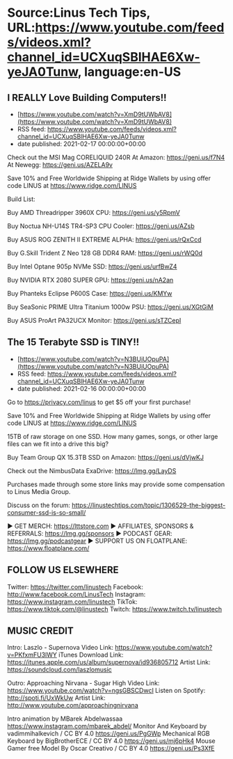 # Source:Linus Tech Tips, URL:https://www.youtube.com/feeds/videos.xml?channel_id=UCXuqSBlHAE6Xw-yeJA0Tunw, language:en-US

## I REALLY Love Building Computers!!
 - [https://www.youtube.com/watch?v=XmD9tUWbAV8](https://www.youtube.com/watch?v=XmD9tUWbAV8)
 - RSS feed: https://www.youtube.com/feeds/videos.xml?channel_id=UCXuqSBlHAE6Xw-yeJA0Tunw
 - date published: 2021-02-17 00:00:00+00:00

Check out the MSI Mag CORELIQUID 240R
At Amazon: https://geni.us/f7N4
At Newegg: https://geni.us/AZELA9v

Save 10% and Free Worldwide Shipping at Ridge Wallets by using offer code LINUS at https://www.ridge.com/LINUS

Build List:

Buy AMD Threadripper 3960X CPU: https://geni.us/y5RpmV

Buy Noctua NH-U14S TR4-SP3 CPU Cooler: https://geni.us/AZsb

Buy ASUS ROG ZENITH II EXTREME ALPHA: https://geni.us/rQxCcd

Buy G.Skill Trident Z Neo 128 GB DDR4 RAM: https://geni.us/rWQ0d

Buy Intel Optane 905p NVMe SSD: https://geni.us/urfBwZ4

Buy NVIDIA RTX 2080 SUPER GPU: https://geni.us/nA2an

Buy Phanteks Eclipse P600S Case: https://geni.us/KMYw

Buy SeaSonic PRIME Ultra Titanium 1000w PSU: https://geni.us/XGtGiM

Buy ASUS ProArt PA32UCX Monitor: https://geni.us/sTZCepI

## The 15 Terabyte SSD is TINY!!
 - [https://www.youtube.com/watch?v=N3BUiUOpuPA](https://www.youtube.com/watch?v=N3BUiUOpuPA)
 - RSS feed: https://www.youtube.com/feeds/videos.xml?channel_id=UCXuqSBlHAE6Xw-yeJA0Tunw
 - date published: 2021-02-16 00:00:00+00:00

Go to https://privacy.com/linus ​to get $5 off your first purchase!

Save 10% and Free Worldwide Shipping at Ridge Wallets by using offer code LINUS at https://www.ridge.com/LINUS

15TB of raw storage on one SSD. How many games, songs, or other large files can we fit into a drive this big?


Buy Team Group QX 15.3TB SSD on Amazon: https://geni.us/dVjwKJ

Check out the NimbusData ExaDrive: https://lmg.gg/LayDS

Purchases made through some store links may provide some compensation to Linus Media Group.

Discuss on the forum: https://linustechtips.com/topic/1306529-the-biggest-consumer-ssd-is-so-small/

► GET MERCH: https://lttstore.com
► AFFILIATES, SPONSORS & REFERRALS: https://lmg.gg/sponsors
► PODCAST GEAR: https://lmg.gg/podcastgear
► SUPPORT US ON FLOATPLANE: https://www.floatplane.com/

FOLLOW US ELSEWHERE
---------------------------------------------------  
Twitter: https://twitter.com/linustech
Facebook: http://www.facebook.com/LinusTech
Instagram: https://www.instagram.com/linustech
TikTok: https://www.tiktok.com/@linustech
Twitch: https://www.twitch.tv/linustech

MUSIC CREDIT
---------------------------------------------------
Intro: Laszlo - Supernova
Video Link: https://www.youtube.com/watch?v=PKfxmFU3lWY
iTunes Download Link: https://itunes.apple.com/us/album/supernova/id936805712
Artist Link: https://soundcloud.com/laszlomusic

Outro: Approaching Nirvana - Sugar High
Video Link: https://www.youtube.com/watch?v=ngsGBSCDwcI
Listen on Spotify: http://spoti.fi/UxWkUw
Artist Link: http://www.youtube.com/approachingnirvana

Intro animation by MBarek Abdelwassaa https://www.instagram.com/mbarek_abdel/
Monitor And Keyboard by vadimmihalkevich / CC BY 4.0  https://geni.us/PgGWp
Mechanical RGB Keyboard by BigBrotherECE / CC BY 4.0 https://geni.us/mj6pHk4
Mouse Gamer free Model By Oscar Creativo / CC BY 4.0 https://geni.us/Ps3XfE

